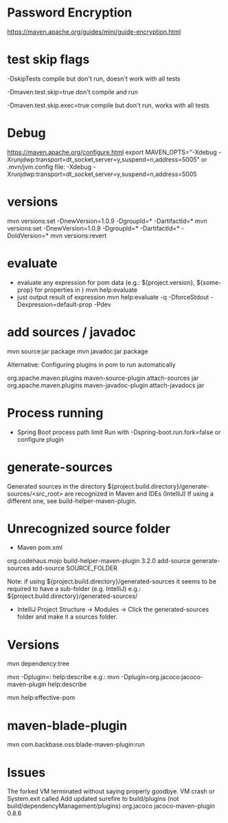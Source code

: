 
# Password Encryption
https://maven.apache.org/guides/mini/guide-encryption.html


# test skip flags
-DskipTests
compile but don't run, doesn't work with all tests

-Dmaven.test.skip=true
don't compile and run

-Dmaven.test.skip.exec=true
compile but don't run, works with all tests


# Debug
https://maven.apache.org/configure.html
export MAVEN_OPTS="-Xdebug -Xrunjdwp:transport=dt_socket,server=y,suspend=n,address=5005"
or
.mvn/jvm.config file:
-Xdebug -Xrunjdwp:transport=dt_socket,server=y,suspend=n,address=5005


# versions
mvn versions:set -DnewVersion=1.0.9 -DgroupId=* -DartifactId=*
mvn versions:set -DnewVersion=1.0.9 -DgroupId=* -DartifactId=* -DoldVersion=*
mvn versions:revert


# evaluate
- evaluate any expression for pom data (e.g.: ${project.version}, ${some-prop} for properties in <properties>)
mvn help:evaluate
- just output result of expression
mvn help:evaluate -q -DforceStdout -Dexpression=default-prop -Pdev


# add sources / javadoc
mvn source:jar package
mvn javadoc:jar package

Alternative: Configuring plugins in pom to run automatically

<plugin>
  <groupId>org.apache.maven.plugins</groupId>
  <artifactId>maven-source-plugin</artifactId>
  <executions>
    <execution>
      <id>attach-sources</id>
      <goals>
        <goal>jar</goal>
      </goals>
    </execution>
  </executions>
</plugin>

<plugin>
  <groupId>org.apache.maven.plugins</groupId>
  <artifactId>maven-javadoc-plugin</artifactId>
  <executions>
    <execution>
      <id>attach-javadocs</id>
      <goals>
        <goal>jar</goal>
      </goals>
    </execution>
  </executions>
</plugin>


# Process running
- Spring Boot process path limit
Run with
-Dspring-boot.run.fork=false
or configure plugin


# generate-sources
Generated sources in the directory ${project.build.directory}/generate-sources/<src_root> are recognized in Maven and IDEs (IntelliJ)
If using a different one, see build-helper-maven-plugin.


# Unrecognized source folder
- Maven pom.xml
<plugin>
  <groupId>org.codehaus.mojo</groupId>
  <artifactId>build-helper-maven-plugin</artifactId>
  <version>3.2.0</version>
  <executions>
    <execution>
      <id>add-source</id>
      <phase>generate-sources</phase>
      <goals>
        <goal>add-source</goal>
      </goals>
      <configuration>
        <sources>
          <source>SOURCE_FOLDER</source>
        </sources>
      </configuration>
    </execution>
  </executions>
</plugin>

Note: if using ${project.build.directory}/generated-sources it seems to be required to have a sub-folder (e.g. IntelliJ)
e.g.: ${project.build.directory}/generated-sources/<tool>


- IntelliJ
Project Structure → Modules → Click the generated-sources folder and make it a sources folder.

# Versions
mvn dependency:tree

mvn -Dplugin=: help:describe
e.g.:
mvn -Dplugin=org.jacoco:jacoco-maven-plugin help:describe

mvn help:effective-pom


# maven-blade-plugin
mvn com.backbase.oss:blade-maven-plugin:run


# Issues
The forked VM terminated without saying properly goodbye. VM crash or System.exit called
Add updated surefire to build/plugins (not build/dependencyManagement/plugins)
<plugin>
    <groupId>org.jacoco</groupId>
    <artifactId>jacoco-maven-plugin</artifactId>
    <version>0.8.6</version>
</plugin>
